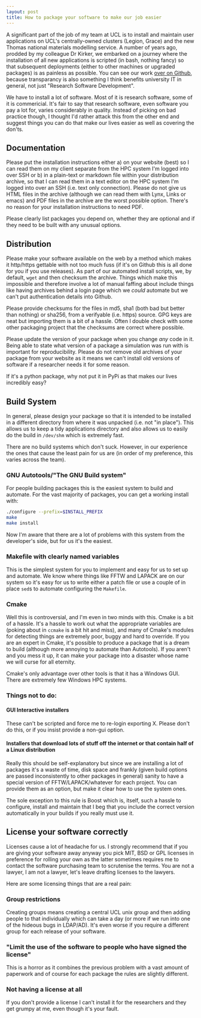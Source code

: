 ```yaml
---
layout: post
title: How to package your software to make our job easier
---
```


A significant part of the job of my team at UCL is to install and maintain user applications on UCL's centrally-owned clusters (Legion, Grace) and the new Thomas national materials modelling service.  A number of years ago, prodded by my colleague Dr Kirker, we embarked on a journey where the installation of all new applications is scripted (in bash, nothing fancy) so that subsequent deployments (either to other machines or upgraded packages) is as painless as possible.  You can see our work [over on Github](https://github.com/UCL-RITS/rcps-buildscripts), because transparancy is also something I think benefits university IT in general, not just "Research Software Development".

We have to install a lot of software.  Most of it is research software, some of it is commericial.  It's fair to say that research software, even software you pay a lot for, varies considerably in quality.  Instead of picking on bad practice though, I thought I'd rather attack this from the other end and suggest things you can do that make our lives easier as well as covering the don'ts.

## Documentation

Please put the installation instructions either a) on your website (best) so I can read them on my client separate from the HPC system I'm logged into over SSH or b) in a plain-text or markdown file within your distribution archive, so that I can read them in a text editor on the HPC system I'm logged into over an SSH (i.e. text only connection).  Please do not give us HTML files in the archive (although we can read them with Lynx, Links or emacs) and PDF files in the archive are the worst possible option.  There's no reason for your installation instructions to need PDF.  

Please clearly list packages you depend on, whether they are optional and if they need to be built with any unusual options.

## Distribution

Please make your software available on the web by a method which makes it http/https gettable with not too much fuss (if it's on Github this is all done for you if you use releases).  As part of our automated install scripts, we, by default, `wget` and then checksum the archive.  Things which make this impossible and therefore involve a lot of manual faffing about include things like having archives behind a login page which we *could* automate but we can't put authentication details into Github.

Please provide checksums for the files in md5, sha1 (both bad but better than nothing) or sha256, from a verifyable (i.e. https) source.  GPG keys are neat but importing them is a bit of a hassle.  Often I double check with some other packaging project that the checksums are correct where possible.

Please update the version of your package when you change *any* code in it.  Being able to state what version of a package a simulation was run with is important for reproducibility. Please do not remove old archives of your package from your website as it means we can't install old versions of software if a researcher needs it for some reason.

If it's a python package, why not put it in PyPi as that makes our lives incredibly easy?

## Build System

In general, please design your package so that it is intended to be installed in a different directory from where it was unpacked (i.e. not "in place").  This allows us to keep a tidy applications directory and also allows us to easily do the build in `/dev/shm` which is extremely fast.

There are no build systems which don't suck.  However, in our experience the ones that cause the least pain for us are (in order of my preference, this varies across the team).

### GNU Autotools/"The GNU Build system"

For people building packages this is the easiest system to build and automate.  For the vast majority of packages, you can get a working install with:

```bash
./configure --prefix=$INSTALL_PREFIX
make 
make install
```

Now I'm aware that there are a lot of problems with this system from the developer's side, but for us it's the easiest.

### Makefile with clearly named variables

This is the simplest system for you to implement and easy for us to set up and automate.  We know where things like FFTW and LAPACK are on our system so it's easy for us to write either a patch file or use a couple of in place `sed`s to automate configuring the `Makefile`.

### Cmake

Well this is controversial, and I'm even in two minds with this.  Cmake is a bit of a hassle.  It's a hassle to work out what the appropriate variables are (poking about in `ccmake` is a bit hit and miss), and many of Cmake's modules for detecting things are extremely poor, buggy and hard to override.  If you are an expert in Cmake, it's possible to produce a package that is a dream to build (although more annoying to automate than Autotools).  If you aren't and you mess it up, it can make your package into a disaster whose name we will curse for all eternity.

Cmake's only advantage over other tools is that it has a Windows GUI.  There are extremely few Windows HPC systems.

### Things not to do:

#### GUI Interactive installers

These can't be scripted and force me to re-login exporting X.  Please don't do this, or if you insist provide a non-gui option.

#### Installers that download lots of stuff off the internet or that contain half of a Linux distribution

Really this should be self-explanatory but since we are installing a lot of packages it's a waste of time, disk space and frankly (given build options are passed inconsistently to other packages in general) sanity to have a special version of FFTW/LAPACK/whatever for each project.  You can provide them as an option, but make it clear how to use the system ones.

The sole exception to this rule is Boost which is, itself, such a hassle to configure, install and maintain that I beg that you include the correct version automatically in your builds if you really must use it.

## License your software correctly

Licenses cause a lot of headache for us.  I strongly recommend that if you are giving your software away anyway you pick MIT, BSD or GPL licenses in preference for rolling your own as the latter sometimes requires me to contact the software purchasing team to scrutenise the terms.  You are not a lawyer, I am not a lawyer, let's leave drafting licenses to the lawyers.

Here are some licensing things that are a real pain:

### Group restrictions

Creating groups means creating a central UCL unix group and then adding people to that individually which can take a day (or more if we run into one of the hideous bugs in LDAP/AD).  It's even worse if you require a different group for each release of your software.

### "Limit the use of the software to people who have signed the license"

This is a horror as it combines the previous problem with a vast amount of paperwork and of course for each package the rules are slightly different.

### Not having a license at all

If you don't provide a license I can't install it for the researchers and they get grumpy at me, even though it's your fault.